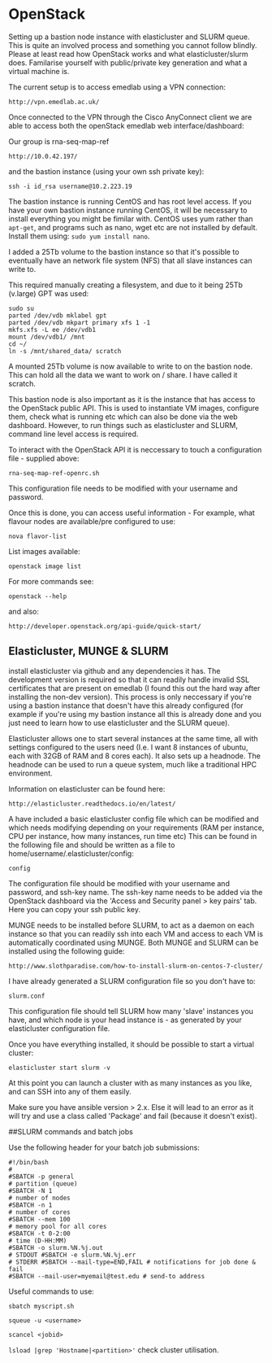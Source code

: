 # OpenStack
Setting up a bastion node instance with elasticluster and SLURM queue. This is quite an involved process and something you cannot follow blindly. Please at least read how OpenStack works and what elasticluster/slurm does. Familarise yourself with public/private key generation and what a virtual machine is.

The current setup is to access emedlab using a VPN connection:

```http://vpn.emedlab.ac.uk/ ```

Once connected to the VPN through the Cisco AnyConnect client we are able to access both the openStack emedlab web interface/dashboard:

Our group is rna-seq-map-ref

``` http://10.0.42.197/ ```

and the bastion instance (using your own ssh private key):

```ssh -i id_rsa username@10.2.223.19```

The bastion instance is running CentOS and has root level access. If you have your own bastion instance running CentOS, it will be necessary to install everything you might be fimilar with. CentOS uses yum rather than ```apt-get```, and programs such as nano, wget etc are not installed by default. Install them using: ```sudo yum install nano```.

I added a 25Tb volume to the bastion instance so that it's possible to eventually have an network file system (NFS) that all slave instances can write to.

This required manually creating a filesystem, and due to it being 25Tb (v.large) GPT was used:

```
sudo su
parted /dev/vdb mklabel gpt
parted /dev/vdb mkpart primary xfs 1 -1
mkfs.xfs -L ee /dev/vdb1
mount /dev/vdb1/ /mnt
cd ~/
ln -s /mnt/shared_data/ scratch
```
A mounted 25Tb volume is now available to write to on the bastion node. This can hold all the data we want to work on / share. I have called it scratch.

This bastion node is also important as it is the instance that has access to the OpenStack public API. This is used to instantiate VM images, configure them, check what is running etc which can also be done via the web dashboard. However, to run things such as elasticluster and SLURM, command line level access is required.


To interact with the OpenStack API it is neccessary to touch a configuration file - supplied above:

``` rna-seq-map-ref-openrc.sh ```

This configuration file needs to be modified with your username and password.

Once this is done, you can access useful information - For example, what flavour nodes are available/pre configured to use:

```nova flavor-list```

List images available:

```openstack image list```

For more commands see:

``` openstack --help ``` 

and also:

``` http://developer.openstack.org/api-guide/quick-start/ ```

## Elasticluster, MUNGE & SLURM

install elasticluster via github and any dependencies it has. The development version is required so that it can readily handle invalid SSL certificates that are present on emedlab (I found this out the hard way after installing the non-dev version). This process is only neccessary if you're using a bastion instance that doesn't have this already configured (for example if you're using my bastion instance all this is already done and you just need to learn how to use elasticluster and the SLURM queue). 

Elasticluster allows one to start several instances at the same time, all with settings configured to the users need (I.e. I want 8 instances of ubuntu, each with 32GB of RAM and 8 cores each). It also sets up a headnode. The headnode can be used to run a queue system, much like a traditional HPC environment.

Information on elasticluster can be found here:

``` http://elasticluster.readthedocs.io/en/latest/ ```

A have included a basic elasticluster config file which can be modified and which needs modifying depending on your requirements (RAM per instance, CPU per instance, how many instances, run time etc) This can be found in the following file and should be written as a file to home/username/.elasticluster/config:

``` config ```

The configuration file should be modified with your username and password, and ssh-key name. The ssh-key name needs to be added via the OpenStack dashboard via the 'Access and Security panel > key pairs' tab. Here you can copy your ssh public key.

MUNGE needs to be installed before SLURM, to act as a daemon on each instance so that you can readily ssh into each VM and access to each VM is automatically coordinated using MUNGE. Both MUNGE and SLURM can be installed using the following guide:

``` http://www.slothparadise.com/how-to-install-slurm-on-centos-7-cluster/ ```

I have already generated a SLURM configuration file so you don't have to:

``` slurm.conf ```

This configuration file should tell SLURM how many 'slave' instances you have, and which node is your head instance is - as generated by your elasticluster configuration file.

Once you have everything installed, it should be possible to start a virtual cluster:

``` elasticluster start slurm -v ```

At this point you can launch a cluster with as many instances as you like, and can SSH into any of them easily.

Make sure you have ansible version > 2.x. Else it will lead to an error as it will try and use a class called 'Package' and fail (because it doesn't exist).

##SLURM commands and batch jobs

Use the following header for your batch job submissions:

```
#!/bin/bash 
# 
#SBATCH -p general 
# partition (queue) 
#SBATCH -N 1 
# number of nodes 
#SBATCH -n 1 
# number of cores 
#SBATCH --mem 100 
# memory pool for all cores 
#SBATCH -t 0-2:00 
# time (D-HH:MM) 
#SBATCH -o slurm.%N.%j.out 
# STDOUT #SBATCH -e slurm.%N.%j.err 
# STDERR #SBATCH --mail-type=END,FAIL # notifications for job done & fail 
#SBATCH --mail-user=myemail@test.edu # send-to address 
```
Useful commands to use:

``` sbatch myscript.sh ``` 

``` squeue -u <username> ```

``` scancel <jobid> ```

``` lsload |grep 'Hostname|<partition>' ``` check cluster utilisation.


